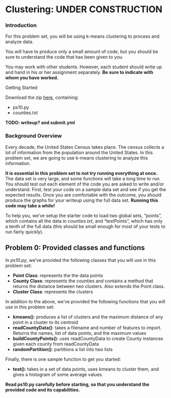 
# Clustering: UNDER CONSTRUCTION

### Introduction

For this problem set, you will be using k-means clustering to process and analyze data.

You will have to produce only a small amount of code, but you should be sure to understand the
code that has been given to you.

You may work with other students. However, each student should write up and hand in his or her
assignment separately. **Be sure to indicate with whom you have worked.**

Getting Started

Download the zip [here], containing:

* ps10.py
* counties.txt

[here]: http://ocw.mit.edu/courses/electrical-engineering-and-computer-science/6-00sc-introduction-to-computer-science-and-programming-spring-2011/unit-3/lecture-22-using-graphs-to-model-problems-part-2/ps10.zip

**TODO: writeup? and submit.yml**

### Background Overview

Every decade, the United States Census takes place. The census collects a lot of information
from the population around the United States. In this problem set, we are going to use k-means
clustering to analyze this information.

**It is essential in this problem set to not try running everything at once.** The data set is very large,
and some functions will take a long time to run. You should test out each element of the code
you are asked to write and/or understand. First, test your code on a sample data set and see if you
get the expected results. Once you are comfortable with the outcome, you should produce the
graphs for your writeup using the full data set. **Running this code may take a while!**

To help you, we’ve setup the starter code to load two global sets, “points”, which contains all the
data in *counties.txt*, and “testPoints”, which has only a tenth of the full data (this should be small
enough for most of your tests to run fairly quickly).

## Problem 0: Provided classes and functions

In *ps10.py*, we’ve provided the following classes that you will use in this problem set:

* __Point Class__: represents the the data points
* __County Class__: represents the counties and contains a method that returns the distance
between two clusters. Also extends the Point class.
* __Cluster Class__: represents the clusters

In addition to the above, we’ve provided the following functions that you will use in this
problem set:

* __kmeans()__: produces a list of clusters and the maximum distance of any point in a cluster
to its centroid
* __readCountyData()__: takes a filename and number of features to import. Returns the
names, list of data points, and the maximum values
* __buildCountyPoints()__: uses readCountyData to create County instances given each
county from readCountyData
* __randomPartition()__: partitions a list into two lists

Finally, there is one sample function to get you started:

* __test()__: takes in a set of data points, uses kmeans to cluster them, and gives a histogram of
some average values.

**Read ps10.py carefully before starting, so that you understand the provided code and its
capabilities.**

